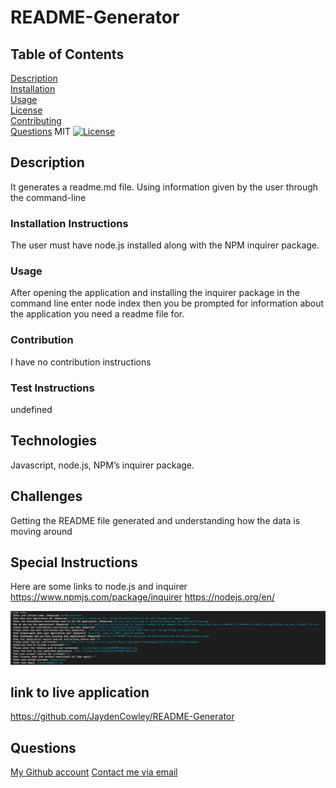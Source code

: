 # README-Generator
## Table of Contents
[Description](README.md/##description)  
[Installation](README.md/###installation)  
[Usage](README.md/###usage)  
[License](README.md/##license)  
[Contributing](README.md/###contribution)  
[Questions](README.md/##questions) 
  MIT
  [![License](https://img.shields.io/badge/License-MIT-blue.svg)](https://opensource.org/licenses/MIT)
  ## Description
  It generates a readme.md file. Using information given by the user through the command-line

  ### Installation Instructions
  The user must have node.js installed along with the NPM inquirer package. 
  
  ### Usage
  After opening the application and installing the inquirer package in the command line enter node index then you be prompted for information about the application you need a readme file for.

  ### Contribution
  I have no contribution instructions

  ### Test Instructions
  undefined

  ## Technologies
  Javascript, node.js, NPM’s inquirer package.

  ## Challenges
  Getting the README file generated and understanding how the data is moving around
  
  ## Special Instructions
  Here are some links to node.js and inquirer https://www.npmjs.com/package/inquirer https://nodejs.org/en/ 


  ![Alt text](./assets/img/screenshotREADME-Generator.jpg)
  ## link to live application
  https://github.com/JaydenCowley/README-Generator 

  ## Questions
  [My Github account](https://github.com/jaydencowley)
  [Contact me via email](jcowley16@gmail.com)
